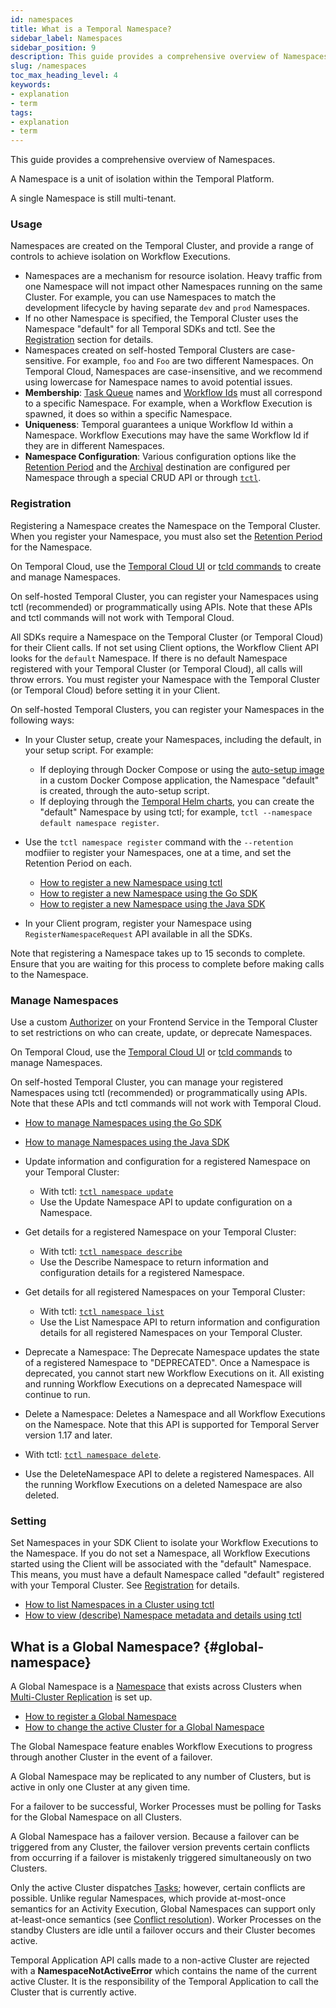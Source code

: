 ```yaml
---
id: namespaces
title: What is a Temporal Namespace?
sidebar_label: Namespaces
sidebar_position: 9
description: This guide provides a comprehensive overview of Namespaces.
slug: /namespaces
toc_max_heading_level: 4
keywords:
- explanation
- term
tags:
- explanation
- term
---
```


<!-- THIS FILE IS GENERATED. DO NOT EDIT THIS FILE DIRECTLY -->

This guide provides a comprehensive overview of Namespaces.

A Namespace is a unit of isolation within the Temporal Platform.

A single Namespace is still multi-tenant.

### Usage

Namespaces are created on the Temporal Cluster, and provide a range of controls to achieve isolation on Workflow Executions.

- Namespaces are a mechanism for resource isolation. Heavy traffic from one Namespace will not impact other Namespaces running on the same Cluster.
  For example, you can use Namespaces to match the development lifecycle by having separate `dev` and `prod` Namespaces.
- If no other Namespace is specified, the Temporal Cluster uses the Namespace "default" for all Temporal SDKs and tctl.
  See the [Registration](#registration) section for details.
- Namespaces created on self-hosted Temporal Clusters are case-sensitive. For example, `foo` and `Foo` are two different Namespaces.
  On Temporal Cloud, Namespaces are case-insensitive, and we recommend using lowercase for Namespace names to avoid potential issues.
- **Membership**: [Task Queue](/workers#task-queue) names and [Workflow Ids](/workflows#workflow-id) must all correspond to a specific Namespace.
  For example, when a Workflow Execution is spawned, it does so within a specific Namespace.
- **Uniqueness**: Temporal guarantees a unique Workflow Id within a Namespace.
  Workflow Executions may have the same Workflow Id if they are in different Namespaces.
- **Namespace Configuration**: Various configuration options like the [Retention Period](/clusters#retention-period) and the [Archival](/clusters#archival) destination are configured per Namespace through a special CRUD API or through [`tctl`](/tctl-v1/namespace).

### Registration

Registering a Namespace creates the Namespace on the Temporal Cluster.
When you register your Namespace, you must also set the [Retention Period](/clusters#retention-period) for the Namespace.

On Temporal Cloud, use the [Temporal Cloud UI](#) or [tcld commands](https://docs.temporal.io/cloud/tcld/namespace/) to create and manage Namespaces.

On self-hosted Temporal Cluster, you can register your Namespaces using tctl (recommended) or programmatically using APIs. Note that these APIs and tctl commands will not work with Temporal Cloud.

All SDKs require a Namespace on the Temporal Cluster (or Temporal Cloud) for their Client calls. If not set using Client options, the Workflow Client API looks for the `default` Namespace. If there is no default Namespace registered with your Temporal Cluster (or Temporal Cloud), all calls will throw errors.
You must register your Namespace with the Temporal Cluster (or Temporal Cloud) before setting it in your Client.

On self-hosted Temporal Clusters, you can register your Namespaces in the following ways:

- In your Cluster setup, create your Namespaces, including the default, in your setup script.
  For example:

  - If deploying through Docker Compose or using the [auto-setup image](https://github.com/temporalio/docker-builds/blob/main/docker/auto-setup.sh) in a custom Docker Compose application, the Namespace "default" is created, through the auto-setup script.
  - If deploying through the [Temporal Helm charts](https://github.com/temporalio/helm-charts), you can create the "default" Namespace by using tctl; for example, `tctl --namespace default namespace register`.

- Use the `tctl namespace register` command with the `--retention` modfiier to register your Namespaces, one at a time, and set the Retention Period on each.

  - [How to register a new Namespace using tctl](/tctl-v1/namespace#register)
  - [How to register a new Namespace using the Go SDK](/dev-guide/go/features#register-namespace)
  - [How to register a new Namespace using the Java SDK](/dev-guide/java/features#register-namespace)

- In your Client program, register your Namespace using `RegisterNamespaceRequest` API available in all the SDKs.

Note that registering a Namespace takes up to 15 seconds to complete. Ensure that you are waiting for this process to complete before making calls to the Namespace.

### Manage Namespaces

Use a custom [Authorizer](/security#authorizer-plugin) on your Frontend Service in the Temporal Cluster to set restrictions on who can create, update, or deprecate Namespaces.

On Temporal Cloud, use the [Temporal Cloud UI](#) or [tcld commands](/cloud/tcld/namespace/) to manage Namespaces.

On self-hosted Temporal Cluster, you can manage your registered Namespaces using tctl (recommended) or programmatically using APIs.
Note that these APIs and tctl commands will not work with Temporal Cloud.

- [How to manage Namespaces using the Go SDK](/dev-guide/go/features#manage-namespaces)
- [How to manage Namespaces using the Java SDK](/dev-guide/java/features#manage-namespaces)

- Update information and configuration for a registered Namespace on your Temporal Cluster:

  - With tctl: [`tctl namespace update`](/tctl-v1/namespace#update)
  - Use the Update Namespace API to update configuration on a Namespace.

- Get details for a registered Namespace on your Temporal Cluster:

  - With tctl: [`tctl namespace describe`](/tctl-v1/namespace#describe)
  - Use the Describe Namespace to return information and configuration details for a registered Namespace.

- Get details for all registered Namespaces on your Temporal Cluster:

  - With tctl: [`tctl namespace list`](/tctl-v1/namespace#list)
  - Use the List Namespace API to return information and configuration details for all registered Namespaces on your Temporal Cluster.

- Deprecate a Namespace: The Deprecate Namespace updates the state of a registered Namespace to "DEPRECATED". Once a Namespace is deprecated, you cannot start new Workflow Executions on it. All existing and running Workflow Executions on a deprecated Namespace will continue to run.

- Delete a Namespace: Deletes a Namespace and all Workflow Executions on the Namespace. Note that this API is supported for Temporal Server version 1.17 and later.
- With tctl: [`tctl namespace delete`](/cli/operator#delete).
- Use the DeleteNamespace API to delete a registered Namespaces. All the running Workflow Executions on a deleted Namespace are also deleted.

### Setting

Set Namespaces in your SDK Client to isolate your Workflow Executions to the Namespace.
If you do not set a Namespace, all Workflow Executions started using the Client will be associated with the "default" Namespace. This means, you must have a default Namespace called "default" registered with your Temporal Cluster. See [Registration](#registration) for details.

<!-- TODO add sample for this to link to -[How to set the Namespace for a Temporal Client](/) -->

- [How to list Namespaces in a Cluster using tctl](/tctl-v1/namespace#list)
- [How to view (describe) Namespace metadata and details using tctl](/tctl-v1/namespace#describe)

## What is a Global Namespace? {#global-namespace}

A Global Namespace is a [Namespace](#) that exists across Clusters when [Multi-Cluster Replication](/clusters#multi-cluster-replication) is set up.

- [How to register a Global Namespace](/tctl-v1/namespace#register)
- [How to change the active Cluster for a Global Namespace](/tctl-v1/namespace#update)

The Global Namespace feature enables Workflow Executions to progress through another Cluster in the event of a failover.

A Global Namespace may be replicated to any number of Clusters, but is active in only one Cluster at any given time.

For a failover to be successful, Worker Processes must be polling for Tasks for the Global Namespace on all Clusters.

A Global Namespace has a failover version.
Because a failover can be triggered from any Cluster, the failover version prevents certain conflicts from occurring if a failover is mistakenly triggered simultaneously on two Clusters.

Only the active Cluster dispatches [Tasks](/workers#task); however, certain conflicts are possible.
Unlike regular Namespaces, which provide at-most-once semantics for an Activity Execution, Global Namespaces can support only at-least-once semantics (see [Conflict resolution](/clusters#conflict-resolution)).
Worker Processes on the standby Clusters are idle until a failover occurs and their Cluster becomes active.

Temporal Application API calls made to a non-active Cluster are rejected with a **NamespaceNotActiveError** which contains the name of the current active Cluster.
It is the responsibility of the Temporal Application to call the Cluster that is currently active.
